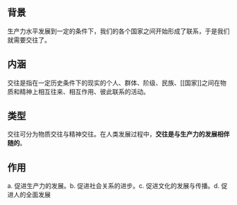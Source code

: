 ## 背景
生产力水平发展到一定的条件下，我们的各个国家之间开始形成了联系，于是我们就需要交往了。

## 内涵
交往是指在一定历史条件下的现实的个人、群体、阶级、民族、[[国家]]之间在物质和精神上相互往来、相互作用、彼此联系的活动。

## 类型
交往可分为物质交往与精神交往。在人类发展过程中，**交往是与生产力的发展相伴随的**。
## 作用
a. 促进生产力的发展。b. 促进社会关系的进步。c. 促进文化的发展与传播。d. 促进人的全面发展

